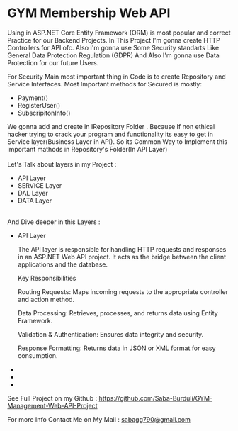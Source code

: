 <h1>GYM Membership Web API</h1>

Using in ASP.NET Core Entity Framework (ORM) is most popular and correct Practice for our Backend Projects. In This Project I'm gonna create HTTP Controllers for API ofc. Also I'm gonna use Some Security standarts Like General Data Protection Regulation (GDPR) And Also I'm gonna use Data Protection for our future Users.

For Security Main most important thing in Code is to create Repository and Service Interfaces. Most Important methods for Secured is mostly:
<ul>
  <li>Payment()</li>
  <li>RegisterUser()</li>
  <li> SubscripitonInfo()</li>
</ul>


We gonna add and create in IRepository Folder . Because If non ethical hacker trying to crack your program and functionality its easy to get in Service layer(Business Layer in API). So its Common Way to Implement this important mathods in Repository's Folder(In API Layer)
<br>
<br>
Let's Talk about layers in my Project :

<ul>
  <li>API Layer</li>
  <li>SERVICE Layer</li>
  <li>DAL Layer</li>
  <li>DATA Layer</li>
</ul>

<br>
And Dive deeper in this Layers :
<ul>
  <li>API Layer</li>
    <p>The API layer is responsible for handling HTTP requests and responses in an ASP.NET Web API project. It acts as the bridge between the client applications and the database.

Key Responsibilities

Routing Requests: Maps incoming requests to the appropriate controller and action method.

Data Processing: Retrieves, processes, and returns data using Entity Framework.

Validation & Authentication: Ensures data integrity and security.

Response Formatting: Returns data in JSON or XML format for easy consumption.</p>
  <li></li>
  <li></li>
  <li></li>
</ul>

See Full Project on my Github : https://github.com/Saba-Burduli/GYM-Management-Web-API-Project

For more Info Contact Me on My Mail : sabagg790@gmail.com
